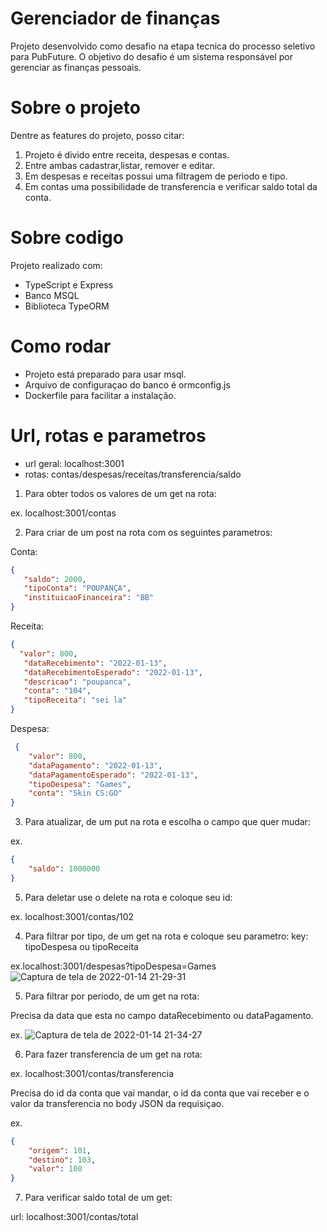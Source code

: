 # Gerenciador de finanças

Projeto desenvolvido como desafio na etapa tecnica do processo seletivo para PubFuture. O objetivo do desafio é um sistema responsável por gerenciar as finanças pessoais.


# Sobre o projeto

Dentre as features do projeto, posso citar:

1. Projeto é divido entre receita, despesas e contas.
2. Entre ambas cadastrar,listar, remover e editar.
3. Em despesas e receitas possui uma filtragem de periodo e tipo.
4. Em contas uma possibilidade de transferencia e verificar saldo total da conta.

# Sobre codigo

Projeto realizado com: 

- TypeScript e Express
- Banco MSQL
- Biblioteca TypeORM

# Como rodar

- Projeto está preparado para usar msql.
- Arquivo de configuraçao do banco é ormconfig.js
- Dockerfile para facilitar a instalação.

# Url, rotas e parametros

- url geral: localhost:3001
- rotas: contas/despesas/receitas/transferencia/saldo

1. Para obter todos os valores de um get na rota:

ex. localhost:3001/contas

2. Para criar de um post na rota com os seguintes parametros:

Conta:
 ```json
 {
    "saldo": 2000,
    "tipoConta": "POUPANÇA",
    "instituicaoFinanceira": "BB"
}
```

Receita:
 ```json
 {
   "valor": 800,
    "dataRecebimento": "2022-01-13",
    "dataRecebimentoEsperado": "2022-01-13",
    "descricao": "poupanca",
    "conta": "104",
    "tipoReceita": "sei la"
}
```

Despesa:
```json
 {
    "valor": 800,
    "dataPagamento": "2022-01-13",
    "dataPagamentoEsperado": "2022-01-13",
    "tipoDespesa": "Games",
    "conta": "Skin CS:GO"
}
```

3. Para atualizar, de um put na rota e escolha o campo que quer mudar:

ex.
```json
{
    "saldo": 1000000
}
```
5. Para deletar use o delete na rota e coloque seu id:

ex. localhost:3001/contas/102

4. Para filtrar por tipo, de um get na rota e coloque seu parametro:
key: tipoDespesa ou tipoReceita

ex.localhost:3001/despesas?tipoDespesa=Games
![Captura de tela de 2022-01-14 21-29-31](https://user-images.githubusercontent.com/81453546/149601300-31e4bee0-199b-4126-a953-a8032d9db5df.png)


5. Para filtrar por periodo, de um get na rota:

Precisa da data que esta no campo dataRecebimento ou dataPagamento.

ex. 
![Captura de tela de 2022-01-14 21-34-27](https://user-images.githubusercontent.com/81453546/149601557-dad15578-b907-4f6e-bdf0-769b5400db0d.png)




6. Para fazer transferencia de um get na rota:

ex. localhost:3001/contas/transferencia


Precisa do id da conta que vai mandar, o id da conta que vai receber e o valor da transferencia no body JSON da requisiçao.

ex.

```json
{
    "origem": 101,
    "destino": 103,
    "valor": 100
}
```

7. Para verificar saldo total de um get:

url: localhost:3001/contas/total












